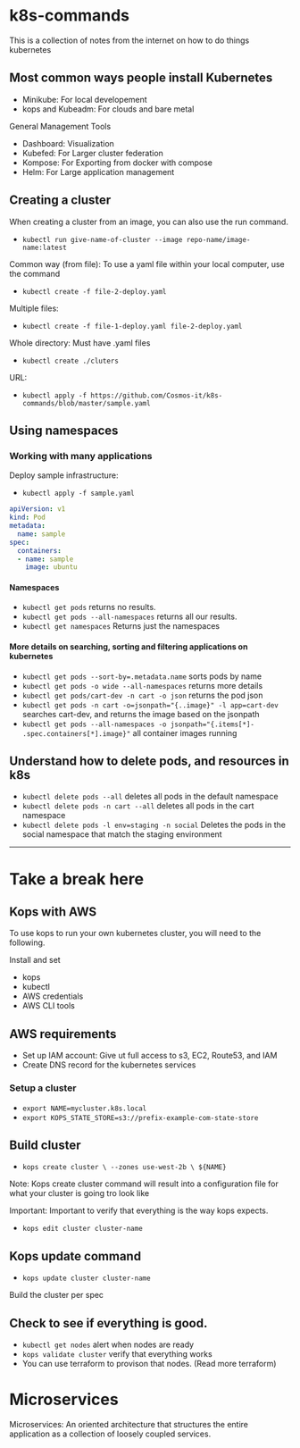 # k8s-commands

This is a collection of notes from the internet on how to do things kubernetes

## Most common ways people install Kubernetes

- Minikube: For local developement
- kops and Kubeadm: For clouds and bare metal

General Management Tools

- Dashboard: Visualization
- Kubefed: For Larger cluster federation
- Kompose: For Exporting from docker with compose
- Helm: For Large application management

## Creating a cluster

When creating a cluster from an image, you can also use the run command.

- `kubectl run give-name-of-cluster --image repo-name/image-name:latest`

Common way (from file): To use a yaml file within your local computer, use the command

- `kubectl create -f file-2-deploy.yaml`

Multiple files:

- `kubectl create -f file-1-deploy.yaml file-2-deploy.yaml`

Whole directory: Must have .yaml files

- `kubectl create ./cluters`

URL:

- `kubectl apply -f https://github.com/Cosmos-it/k8s-commands/blob/master/sample.yaml`

## Using namespaces

### Working with many applications

Deploy sample infrastructure:

- `kubectl apply -f sample.yaml`

```yaml
apiVersion: v1
kind: Pod
metadata:
  name: sample
spec:
  containers:
  - name: sample
    image: ubuntu
```

#### Namespaces

- `kubectl get pods` returns no results.
- `kubectl get pods --all-namespaces` returns all our results.
- `kubectl get namespaces` Returns just the namespaces
 
#### More details on searching, sorting and filtering applications on kubernetes

- `kubectl get pods --sort-by=.metadata.name` sorts pods by name
- `kubectl get pods -o wide --all-namespaces` returns more details
- `kubectl get pods/cart-dev -n cart -o json` returns the pod json
- `kubectl get pods -n cart -o=jsonpath="{..image}" -l app=cart-dev` searches cart-dev, and returns the image based on the jsonpath
- `kubectl get pods --all-namespaces -o jsonpath="{.items[*]- .spec.containers[*].image}"` all container images running

## Understand how to delete pods, and resources in k8s

- `kubectl delete pods --all` deletes all pods in the default namespace
- `kubectl delete pods -n cart --all` deletes all pods in the cart namespace
- `kubectl delete pods -l env=staging -n social` Deletes the pods in the social namespace that match the staging environment

---

# Take a break here

## Kops with AWS

To use kops to run your own kubernetes cluster, you will need to the following.

Install and set

- kops
- kubectl
- AWS credentials
- AWS CLI tools

## AWS requirements

- Set up IAM account: Give ut full access to s3, EC2, Route53, and IAM
- Create DNS record for the kubernetes services

### Setup a cluster

- `export NAME=mycluster.k8s.local`
- `export KOPS_STATE_STORE=s3://prefix-example-com-state-store`

## Build cluster

- `kops create cluster \ --zones use-west-2b \ ${NAME}`

Note: Kops create cluster command will result into a configuration file for what your cluster is going tro look like

Important: Important to verify that everything is the way kops expects.

- `kops edit cluster cluster-name`

## Kops update command

- `kops update cluster cluster-name`

Build the cluster per spec

## Check to see if everything is good.

- `kubectl get nodes` alert when nodes are ready
- `kops validate cluster` verify that everything works
- You can use terraform to provison that nodes. (Read more terraform)

# Microservices

Microservices: An oriented architecture that structures the entire application as a collection of loosely coupled services.
